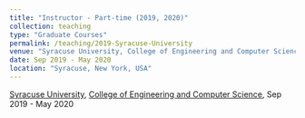 ```yaml
---
title: "Instructor - Part-time (2019, 2020)"
collection: teaching
type: "Graduate Courses"
permalink: /teaching/2019-Syracuse-University
venue: "Syracuse University, College of Engineering and Computer Science"
date: Sep 2019 - May 2020
location: "Syracuse, New York, USA"
---
```


[Syracuse University](https://www.syracuse.edu/), [College of Engineering and Computer Science](https://eng-cs.syr.edu/), Sep 2019 - May 2020
